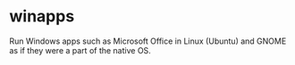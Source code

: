 # winapps
Run Windows apps such as Microsoft Office in Linux (Ubuntu) and GNOME as if they were a part of the native OS.
